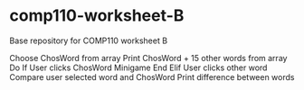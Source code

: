 # comp110-worksheet-B
Base repository for COMP110 worksheet B

Choose ChosWord from array
Print ChosWord + 15 other words from array
Do
If
		User clicks ChosWord
			Minigame End
Elif
		User clicks other word
			Compare user selected word and ChosWord
			Print difference between words
